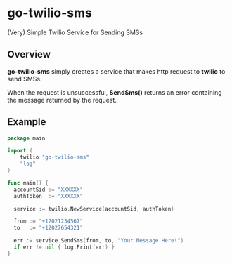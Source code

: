 # go-twilio-sms
(Very) Simple Twilio Service for Sending SMSs

## Overview

**go-twilio-sms** simply creates a service that makes http request to **twilio** to send SMSs.

When the request is unsuccessful, **SendSms()** returns an error containing the message returned by the request.

## Example
```go
package main

import (
	twilio "go-twilio-sms"
	"log"
)

func main() {
  accountSid := "XXXXXX"
  authToken  := "XXXXXX"

  service := twilio.NewService(accountSid, authToken)

  from := "+12021234567"
  to   := "+12027654321"

  err := service.SendSms(from, to, "Your Message Here!")
  if err != nil { log.Print(err) }
}
```
